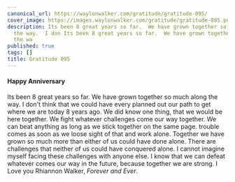```yaml
---
canonical_url: https://waylonwalker.com/gratitude/gratitude-095/
cover_image: https://images.waylonwalker.com/gratitude/gratitude-095.png
description: Its been 8 great years so far.  We have grown together so much along
  the way.  I don Its been 8 great years so far.  We have grown together so much along
  the wa
published: true
tags: []
title: Gratitude 095
---
```


#### Happy Anniversary

Its been 8 great years so far.  We have grown together so much along the way.  I don't think that we could have every planned out our path to get where we are today 8 years ago.  We did know one thing, that we would be here together.  We fight whatever challenges come our way together.  We can beat anything as long as we stick together on the same page.  trouble comes as soon as we loose sight  of that and work alone.  Together we have grown so much more than either of us could have done alone. There are challenges that neither of us could have conquered alone.  I cannot imagine myself facing these challenges with anyone else.  I know that we can defeat whatever comes our way in the future, because together we are strong.  I Love you Rhiannon Walker, _Forever and Ever_.